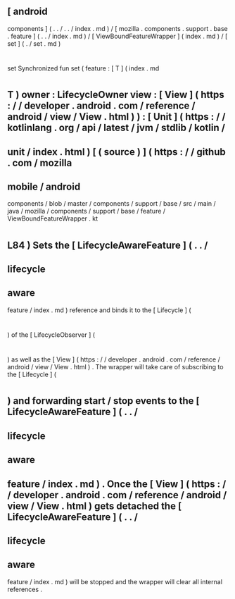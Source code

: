 [
android
-
components
]
(
.
.
/
.
.
/
index
.
md
)
/
[
mozilla
.
components
.
support
.
base
.
feature
]
(
.
.
/
index
.
md
)
/
[
ViewBoundFeatureWrapper
]
(
index
.
md
)
/
[
set
]
(
.
/
set
.
md
)
#
set
Synchronized
fun
set
(
feature
:
[
T
]
(
index
.
md
#
T
)
owner
:
LifecycleOwner
view
:
[
View
]
(
https
:
/
/
developer
.
android
.
com
/
reference
/
android
/
view
/
View
.
html
)
)
:
[
Unit
]
(
https
:
/
/
kotlinlang
.
org
/
api
/
latest
/
jvm
/
stdlib
/
kotlin
/
-
unit
/
index
.
html
)
[
(
source
)
]
(
https
:
/
/
github
.
com
/
mozilla
-
mobile
/
android
-
components
/
blob
/
master
/
components
/
support
/
base
/
src
/
main
/
java
/
mozilla
/
components
/
support
/
base
/
feature
/
ViewBoundFeatureWrapper
.
kt
#
L84
)
Sets
the
[
LifecycleAwareFeature
]
(
.
.
/
-
lifecycle
-
aware
-
feature
/
index
.
md
)
reference
and
binds
it
to
the
[
Lifecycle
]
(
#
)
of
the
[
LifecycleObserver
]
(
#
)
as
well
as
the
[
View
]
(
https
:
/
/
developer
.
android
.
com
/
reference
/
android
/
view
/
View
.
html
)
.
The
wrapper
will
take
care
of
subscribing
to
the
[
Lifecycle
]
(
#
)
and
forwarding
start
/
stop
events
to
the
[
LifecycleAwareFeature
]
(
.
.
/
-
lifecycle
-
aware
-
feature
/
index
.
md
)
.
Once
the
[
View
]
(
https
:
/
/
developer
.
android
.
com
/
reference
/
android
/
view
/
View
.
html
)
gets
detached
the
[
LifecycleAwareFeature
]
(
.
.
/
-
lifecycle
-
aware
-
feature
/
index
.
md
)
will
be
stopped
and
the
wrapper
will
clear
all
internal
references
.
